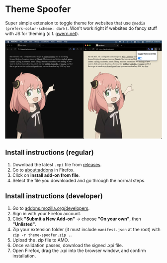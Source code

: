 # Theme Spoofer
Super simple extension to toggle theme for websites that use `@media (prefers-color-scheme: dark)`. Won't work right if websites do fancy stuff with JS for theming (c.f. [gwern.net](https://gwern.net/)).

![sample](img/sample.jpg)

## Install instructions (regular)
1. Download the latest `.xpi` file from [releases](https://github.com/ravibrock/theme-spoofer/releases).
2. Go to [about:addons](about:addons) in Firefox.
3. Click on **install add-on from file**.
4. Select the file you downloaded and go through the normal steps.

## Install instructions (developer)
1. Go to [addons.mozilla.org/developers](https://addons.mozilla.org/en-US/developers/).
2. Sign in with your Firefox account.
3. Click **"Submit a New Add-on"** → choose **"On your own"**, then **"Unlisted"**.
4. Zip your extension folder (it must include `manifest.json` at the root) with `zip -r theme-spoofer.zip .`.
5. Upload the .zip file to AMO.
6. Once validation passes, download the signed .xpi file.
7. Open Firefox, drag the .xpi into the browser window, and confirm installation.

